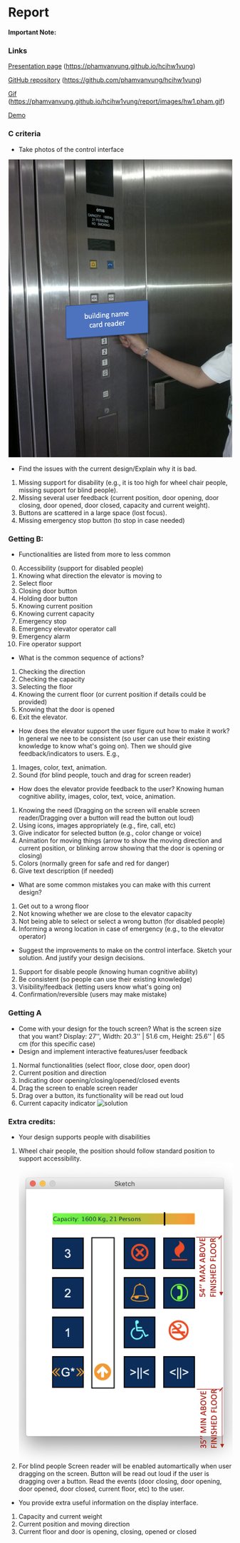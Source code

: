 # Report 
**Important Note:**

### Links
[Presentation page](https://phamvanvung.github.io/hcihw1vung) (https://phamvanvung.github.io/hcihw1vung)

[GitHub repository](https://github.com/phamvanvung/hcihw1vung) (https://github.com/phamvanvung/hcihw1vung)

[Gif](report/images/hw1.pham.gif) (https://phamvanvung.github.io/hcihw1vung/report/images/hw1.pham.gif)

[Demo](https://phamvanvung.github.io/hcihw1vung/dist.zip)

### C criteria

- Take photos of the control interface

![originalelevator](report/images/originalelevator.png)

- Find the issues with the current design/Explain why it is bad.
1. Missing support for disability (e.g., it is too high for wheel chair people, missing support for blind people).
2. Missing several user feedback (current position, door opening, door closing, door opened, door closed, capacity and current weight).
3. Buttons are scattered in a large space (lost focus).
5. Missing emergency stop button (to stop in case needed)

### Getting B:
- Functionalities are listed from more to less common
0. Accessibility (support for disabled people) 
1. Knowing what direction the elevator is moving to
2. Select floor
3. Closing door button
4. Holding door button
5. Knowing current position
6. Knowing current capacity
7. Emergency stop
8. Emergency elevator operator call
9. Emergency alarm
10. Fire operator support

- What is the common sequence of actions?
1. Checking the direction
2. Checking the capacity
3. Selecting the floor
4. Knowing the current floor (or current position if details could be provided)
5. Knowing that the door is opened
6. Exit the elevator.

- How does the elevator support the user figure out how to make it work?
In general we nee to be consistent (so user can use their existing knowledge to know what's going on).
Then we should give feedback/indicators to users. E.g.,
1. Images, color, text, animation.
2. Sound (for blind people, touch and drag for screen reader)
  
- How does the elevator provide feedback to the user?
Knowing human cognitive ability, images, color, text, voice, animation.
1. Knowing the need (Dragging on the screen will enable screen reader/Dragging over a button will read the button out loud)
2. Using icons, images appropriately (e.g., fire, call, etc) 
3. Give indicator for selected button (e.g., color change or voice)
4. Animation for moving things (arrow to show the moving direction and current position, or blinking arrow showing that the door is opening or closing)
5. Colors (normally green for safe and red for danger)
6. Give text description (if needed)


- What are some common mistakes you can make with this current design?
1. Get out to a wrong floor
2. Not knowing whether we are close to the elevator capacity
3. Not being able to select or select a wrong button (for disabled people) 
4. Informing a wrong location in case of emergency (e.g., to the elevator operator) 


- Suggest the improvements to make on the control interface. Sketch your solution. And justify your design decisions.
1. Support for disable people (knowing human cognitive ability)
2. Be consistent (so people can use their existing knowledge)
3. Visibility/feedback (letting users know what's going on)
4. Confirmation/reversible (users may make mistake)

### Getting A
- Come with your design for the touch screen? What is the screen size that you want?
Display: 27'', Width: 20.3'' | 51.6 cm, Height: 25.6'' | 65 cm (for this specific case)
- Design and implement interactive features/user feedback
1. Normal functionalities (select floor, close door, open door)
2. Current position and direction
3. Indicating door opening/closing/opened/closed events
4. Drag the screen to enable screen reader
5. Drag over a button, its functionality will be read out loud
6. Current capacity indicator
![solution](report/images/hw1.pham.gif)
### Extra credits:
- Your design supports people with disabilities
1. Wheel chair people, the position should follow standard position to support accessibility.
![position](report/images/position.png)
2. For blind people
Screen reader will be enabled automartically when user dragging on the screen.
Button will be read out loud if the user is dragging over a button.
Read the events (door closing, door opening, door opened, door closed, current floor, etc) to the user.

- You provide extra useful information on the display interface.
1. Capacity and current weight
2. Current position and moving direction
3. Current floor and door is opening, closing, opened or closed
